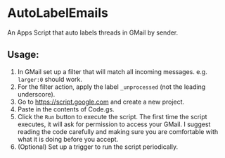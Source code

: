 # AutoLabelEmails
An Apps Script that auto labels threads in GMail by sender.

## Usage:

1. In GMail set up a filter that will match all incoming messages. e.g. `larger:0` should work.
1. For the filter action, apply the label `_unprocessed` (not the leading underscore).
1. Go to https://script.google.com and create a new project.
1. Paste in the contents of Code.gs.
1. Click the `Run` button to execute the script. The first time the script executes, it will ask for permission to access your GMail. I suggest reading the code carefully and making sure you are comfortable with what it is doing before you accept.
1. (Optional) Set up a trigger to run the script periodically.
